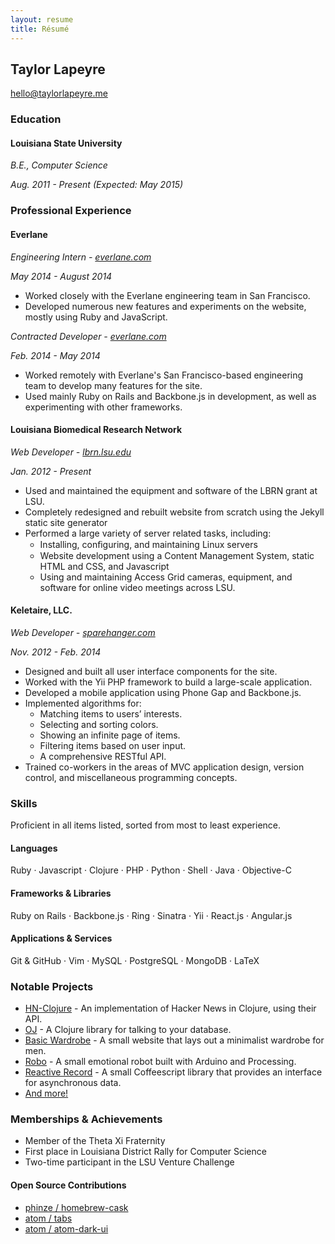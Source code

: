 ```yaml
---
layout: resume
title: Résumé
---
```


## Taylor Lapeyre
[hello@taylorlapeyre.me][email]


### Education

#### Louisiana State University

*B.E., Computer Science*

*Aug. 2011 - Present (Expected: May 2015)*


### Professional Experience

#### Everlane

*Engineering Intern - [everlane.com][everlane]*

*May 2014 - August 2014*

- Worked closely with the Everlane engineering team in San Francisco.
- Developed numerous new features and experiments on the website, mostly using Ruby and JavaScript.


*Contracted Developer - [everlane.com][everlane]*

*Feb. 2014 - May 2014*

- Worked remotely with Everlane's San Francisco-based engineering team to develop many features for the site.
- Used mainly Ruby on Rails and Backbone.js in development, as well as experimenting with other frameworks.

#### Louisiana Biomedical Research Network

*Web Developer - [lbrn.lsu.edu][lbrn]*

*Jan. 2012 - Present*

- Used and maintained the equipment and software of the LBRN grant at LSU.
- Completely redesigned and rebuilt website from scratch using the Jekyll static site generator
- Performed a large variety of server related tasks, including:
  - Installing, conﬁguring, and maintaining Linux servers
  - Website development using a Content Management System, static HTML and CSS, and Javascript
  - Using and maintaining Access Grid cameras, equipment, and software for online video meetings across LSU.

#### Keletaire, LLC.

*Web Developer - [sparehanger.com][sh]*

*Nov. 2012 - Feb. 2014*

- Designed and built all user interface components for the site.
- Worked with the Yii PHP framework to build a large-scale application.
- Developed a mobile application using Phone Gap and Backbone.js.
- Implemented algorithms for:
  - Matching items to users’ interests.
  - Selecting and sorting colors.
  - Showing an infinite page of items.
  - Filtering items based on user input.
  - A comprehensive RESTful API.
- Trained co-workers in the areas of MVC application design, version control, and miscellaneous programming concepts.


### Skills

Proficient in all items listed, sorted from most to least experience.

#### Languages

Ruby · Javascript · Clojure · PHP · Python · Shell · Java · Objective-C

#### Frameworks & Libraries

Ruby on Rails · Backbone.js · Ring · Sinatra · Yii · React.js · Angular.js

#### Applications & Services

Git & GitHub · Vim · MySQL · PostgreSQL · MongoDB · LaTeX

### Notable Projects

- [HN-Clojure][hn-clojure] - An implementation of Hacker News in Clojure, using their API.
- [OJ][oj] - A Clojure library for talking to your database.
- [Basic Wardrobe][basic] - A small website that lays out a minimalist wardrobe for men.
- [Robo][robo] - A small emotional robot built with Arduino and Processing.
- [Reactive Record][rr] - A small Coffeescript library that provides an interface for asynchronous data.
- [And more!][more]

### Memberships & Achievements

- Member of the Theta Xi Fraternity
- First place in Louisiana District Rally for Computer Science
- Two-time participant in the LSU Venture Challenge

#### Open Source Contributions

- [phinze / homebrew-cask][homebrew]
- [atom / tabs][atomtabs]
- [atom / atom-dark-ui][atomui]

[email]: mailto:hello@taylorlapeyre.me
[github]: https://github.com/taylorlapeyre
[sh]: http://sparehanger.com
[lbrn]: http://lbrn.lsu.edu
[homebrew]: https://github.com/phinze/homebrew-cask
[atomtabs]: https://github.com/atom/tabs
[atomui]: https://github.com/atom/atom-dark-ui/
[everlane]: https://everlane.com
[agora]: http://www.codeagora.co/
[basic]: http://basicwardrobe.info/
[robo]: https://github.com/taylorlapeyre/robo
[rr]: https://github.com/taylorlapeyre/reactive-record
[hn-clojure]: https://github.com/taylorlapeyre/hn-clojure
[oj]: https://github.com/taylorlapeyre/oj
[more]: https://github.com/taylorlapeyre
